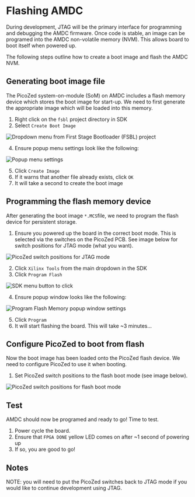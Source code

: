 # Flashing AMDC

During development, JTAG will be the primary interface for programming and debugging the AMDC firmware. Once code is stable, an image can be programed into the AMDC non-volatile memory (NVM). This allows board to boot itself when powered up.

The following steps outline how to create a boot image and flash the AMDC NVM.

## Generating boot image file

The PicoZed system-on-module (SoM) on AMDC includes a flash memory device which stores the boot image for start-up. We need to first generate the appropriate image which will be loaded into this memory.

1.  Right click on the `fsbl` project directory in SDK
2.  Select `Create Boot Image`

![Dropdown menu from First Stage Bootloader (FSBL) project](images/flashing/img1.png)

4. Ensure popup menu settings look like the following:

![Popup menu settings](images/flashing/img2.png)

5. Click `Create Image`
6. If it warns that another file already exists, click `OK`
7. It will take a second to create the boot image

## Programming the flash memory device

After generating the boot image `*.MCS`file, we need to program the flash device for persistent storage.

1. Ensure you powered up the board in the correct boot mode. This is selected via the switches on the PicoZed PCB. See image below for switch positions for JTAG mode (what you want).

![PicoZed switch positions for JTAG mode](images/flashing/sw-jtag.jpg)
 
2. Click `Xilinx Tools` from the main dropdown in the SDK
3. Click `Program Flash`

![SDK menu button to click](images/flashing/img3.png)

4. Ensure popup window looks like the following:

![Program Flash Memory popup window settings](images/flashing/img4.png)

5. Click `Program`
6. It will start flashing the board. This will take ~3 minutes...

## Configure PicoZed to boot from flash

Now the boot image has been loaded onto the PicoZed flash device. We need to configure PicoZed to use it when booting.

1. Set PicoZed switch positions to the flash boot mode (see image below).

![PicoZed switch positions for flash boot mode](images/flashing/sw-flash.jpg)

## Test

AMDC should now be programed and ready to go! Time to test.

1.  Power cycle the board.
2.  Ensure that `FPGA DONE` yellow LED comes on after ~1 second of powering up
3. If so, you are good to go!

## Notes

NOTE: you will need to put the PicoZed switches back to JTAG mode if you would like to continue development using JTAG.
